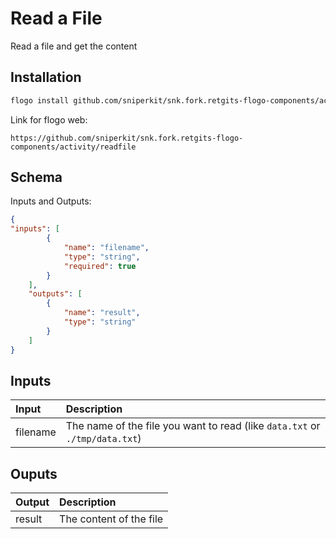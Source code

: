# Read a File

Read a file and get the content

## Installation

```bash
flogo install github.com/sniperkit/snk.fork.retgits-flogo-components/activity/readfile
```
Link for flogo web:
```
https://github.com/sniperkit/snk.fork.retgits-flogo-components/activity/readfile
```

## Schema
Inputs and Outputs:

```json
{
"inputs": [
        {
            "name": "filename",
            "type": "string",
            "required": true
        }
    ],
    "outputs": [
        {
            "name": "result",
            "type": "string"
        }
    ]
}
```
## Inputs
| Input    | Description                                                                 |
|:---------|:----------------------------------------------------------------------------|
| filename | The name of the file you want to read (like `data.txt` or `./tmp/data.txt`) |

## Ouputs
| Output      | Description             |
|:------------|:------------------------|
| result      | The content of the file |
